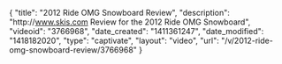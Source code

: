 {
    "title": "2012 Ride OMG Snowboard Review",
    "description": "http:\/\/www.skis.com Review for the 2012 Ride OMG Snowboard",
    "videoid": "3766968",
    "date_created": "1411361247",
    "date_modified": "1418182020",
    "type": "captivate",
    "layout": "video",
    "url": "\/v\/2012-ride-omg-snowboard-review\/3766968"
}